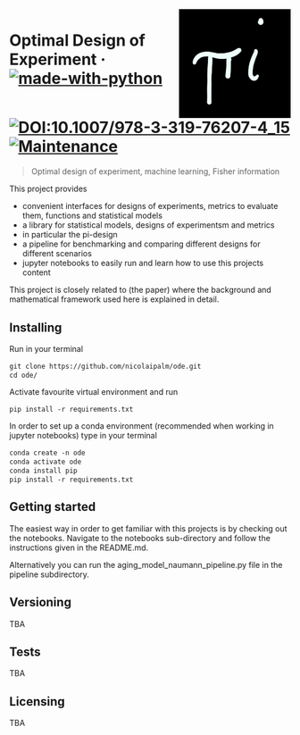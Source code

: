 <img src="./images/pi_design.jpeg" alt="Logo of the project" align="right" width="200">

# Optimal Design of Experiment &middot; [![made-with-python](https://img.shields.io/badge/Made%20with-Python-1f425f.svg)](https://www.python.org/) [![DOI:10.1007/978-3-319-76207-4_15](https://zenodo.org/badge/DOI/xxx.svg)](https://doi.org/) [![Maintenance](https://img.shields.io/badge/Maintained%3F-yes-green.svg)](https://GitHub.com/Naereen/StrapDown.js/graphs/commit-activity)
> Optimal design of experiment, machine learning, Fisher information

This project provides
- convenient interfaces for designs of experiments, metrics to evaluate them, functions and statistical models
- a library for statistical models, designs of experimentsm and metrics
- in particular the pi-design
- a pipeline for benchmarking and comparing different designs for different scenarios
- jupyter notebooks to easily run and learn how to use this projects content

This project is closely related to (the paper) where the background and mathematical framework used here is explained in detail.

## Installing 

Run in your terminal

```shell
git clone https://github.com/nicolaipalm/ode.git
cd ode/
```

Activate favourite virtual environment and run 
```shell
pip install -r requirements.txt
```

In order to set up a conda environment (recommended when working in jupyter notebooks) type in your terminal
```shell
conda create -n ode
conda activate ode
conda install pip
pip install -r requirements.txt
```

## Getting started

The easiest way in order to get familiar with this projects is by checking out the notebooks.
Navigate to the notebooks sub-directory and follow the instructions given in the README.md.

Alternatively you can run the aging_model_naumann_pipeline.py file in the pipeline subdirectory.


## Versioning
TBA



## Tests
TBA



## Licensing
TBA


